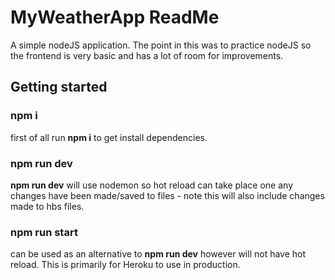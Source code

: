 # MyWeatherApp ReadMe

A simple nodeJS application. The point in this was to practice nodeJS so the frontend is very basic and has a lot of room for improvements.

## Getting started

### npm i

first of all run **npm i** to get install dependencies.

### npm run dev

**npm run dev** will use nodemon so hot reload can take place one any changes have been made/saved to files - note this will also include changes made to hbs files.

### npm run start

can be used as an alternative to **npm run dev** however will not have hot reload. This is primarily for Heroku to use in production.
